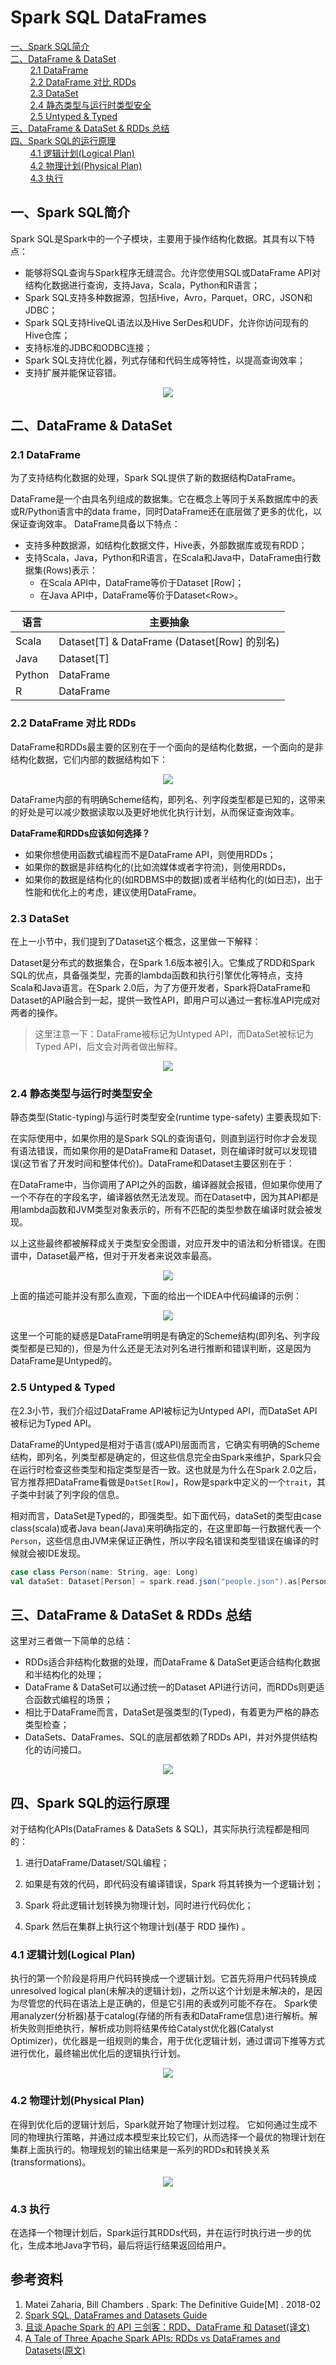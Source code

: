 # Spark SQL DataFrames

<nav>
<a href="#一Spark-SQL简介">一、Spark SQL简介</a><br/>
<a href="#二DataFrame--DataSet">二、DataFrame & DataSet </a><br/>
&nbsp;&nbsp;&nbsp;&nbsp;&nbsp;&nbsp;&nbsp;&nbsp;<a href="#21-DataFrame">2.1 DataFrame  </a><br/>
&nbsp;&nbsp;&nbsp;&nbsp;&nbsp;&nbsp;&nbsp;&nbsp;<a href="#22-DataFrame-对比-RDDs">2.2 DataFrame 对比 RDDs</a><br/>
&nbsp;&nbsp;&nbsp;&nbsp;&nbsp;&nbsp;&nbsp;&nbsp;<a href="#23-DataSet">2.3 DataSet</a><br/>
&nbsp;&nbsp;&nbsp;&nbsp;&nbsp;&nbsp;&nbsp;&nbsp;<a href="#24-静态类型与运行时类型安全">2.4 静态类型与运行时类型安全</a><br/>
&nbsp;&nbsp;&nbsp;&nbsp;&nbsp;&nbsp;&nbsp;&nbsp;<a href="#25-Untyped--Typed">2.5 Untyped & Typed </a><br/>
<a href="#三DataFrame--DataSet---RDDs-总结">三、DataFrame & DataSet  & RDDs 总结</a><br/>
<a href="#四Spark-SQL的运行原理">四、Spark SQL的运行原理</a><br/>
&nbsp;&nbsp;&nbsp;&nbsp;&nbsp;&nbsp;&nbsp;&nbsp;<a href="#41-逻辑计划Logical-Plan">4.1 逻辑计划(Logical Plan)</a><br/>
&nbsp;&nbsp;&nbsp;&nbsp;&nbsp;&nbsp;&nbsp;&nbsp;<a href="#42-物理计划Physical-Plan">4.2 物理计划(Physical Plan) </a><br/>
&nbsp;&nbsp;&nbsp;&nbsp;&nbsp;&nbsp;&nbsp;&nbsp;<a href="#43-执行">4.3 执行</a><br/>
</nav>

## 一、Spark SQL简介

Spark SQL是Spark中的一个子模块，主要用于操作结构化数据。其具有以下特点：

+  能够将SQL查询与Spark程序无缝混合。允许您使用SQL或DataFrame API对结构化数据进行查询，支持Java，Scala，Python和R语言；
+ Spark SQL支持多种数据源，包括Hive，Avro，Parquet，ORC，JSON和JDBC；
+ Spark SQL支持HiveQL语法以及Hive SerDes和UDF，允许你访问现有的Hive仓库；
+ 支持标准的JDBC和ODBC连接；
+ Spark SQL支持优化器，列式存储和代码生成等特性，以提高查询效率；
+ 支持扩展并能保证容错。

<div align="center"> <img src="https://github.com/heibaiying/BigData-Notes/blob/master/pictures/sql-hive-arch.png"/> </div>

## 二、DataFrame & DataSet 

### 2.1 DataFrame  

为了支持结构化数据的处理，Spark SQL提供了新的数据结构DataFrame。

DataFrame是一个由具名列组成的数据集。它在概念上等同于关系数据库中的表或R/Python语言中的data frame，同时DataFrame还在底层做了更多的优化，以保证查询效率。 DataFrame具备以下特点：

+ 支持多种数据源，如结构化数据文件，Hive表，外部数据库或现有RDD；
+ 支持Scala，Java，Python和R语言，在Scala和Java中，DataFrame由行数据集(Rows)表示：
  + 在Scala API中，DataFrame等价于Dataset [Row]；
  + 在Java API中，DataFrame等价于Dataset\<Row>。

| 语言   | 主要抽象                                     |
| ------ | -------------------------------------------- |
| Scala  | Dataset[T] & DataFrame (Dataset[Row] 的别名) |
| Java   | Dataset[T]                                   |
| Python | DataFrame                                    |
| R      | DataFrame                                    |

### 2.2 DataFrame 对比 RDDs

DataFrame和RDDs最主要的区别在于一个面向的是结构化数据，一个面向的是非结构化数据，它们内部的数据结构如下：

<div align="center"> <img src="https://github.com/heibaiying/BigData-Notes/blob/master/pictures/spark-dataFrame+RDDs.png"/> </div>

DataFrame内部的有明确Scheme结构，即列名、列字段类型都是已知的，这带来的好处是可以减少数据读取以及更好地优化执行计划，从而保证查询效率。

**DataFrame和RDDs应该如何选择？**

+ 如果你想使用函数式编程而不是DataFrame API，则使用RDDs；
+ 如果你的数据是非结构化的(比如流媒体或者字符流)，则使用RDDs，
+ 如果你的数据是结构化的(如RDBMS中的数据)或者半结构化的(如日志)，出于性能和优化上的考虑，建议使用DataFrame。

### 2.3 DataSet

在上一小节中，我们提到了Dataset这个概念，这里做一下解释：

Dataset是分布式的数据集合，在Spark 1.6版本被引入。它集成了RDD和Spark SQL的优点，具备强类型，完善的lambda函数和执行引擎优化等特点，支持Scala和Java语言。在Spark 2.0后，为了方便开发者，Spark将DataFrame和Dataset的API融合到一起，提供一致性API，即用户可以通过一套标准API完成对两者的操作。

> 这里注意一下：DataFrame被标记为Untyped API，而DataSet被标记为Typed API，后文会对两者做出解释。



<div align="center"> <img src="https://github.com/heibaiying/BigData-Notes/blob/master/pictures/spark-unifed.png"/> </div>

### 2.4 静态类型与运行时类型安全

静态类型(Static-typing)与运行时类型安全(runtime type-safety) 主要表现如下:

在实际使用中，如果你用的是Spark SQL的查询语句，则直到运行时你才会发现有语法错误，而如果你用的是DataFrame和 Dataset，则在编译时就可以发现错误(这节省了开发时间和整体代价)。DataFrame和Dataset主要区别在于：

在DataFrame中，当你调用了API之外的函数，编译器就会报错，但如果你使用了一个不存在的字段名字，编译器依然无法发现。而在Dataset中，因为其API都是用lambda函数和JVM类型对象表示的，所有不匹配的类型参数在编译时就会被发现。

以上这些最终都被解释成关于类型安全图谱，对应开发中的语法和分析错误。在图谱中，Dataset最严格，但对于开发者来说效率最高。

<div align="center"> <img src="https://github.com/heibaiying/BigData-Notes/blob/master/pictures/spark-运行安全.png"/> </div>

上面的描述可能并没有那么直观，下面的给出一个IDEA中代码编译的示例：

<div align="center"> <img src="https://github.com/heibaiying/BigData-Notes/blob/master/pictures/spark-运行时类型安全.png"/> </div>

这里一个可能的疑惑是DataFrame明明是有确定的Scheme结构(即列名、列字段类型都是已知的)，但是为什么还是无法对列名进行推断和错误判断，这是因为DataFrame是Untyped的。

### 2.5 Untyped & Typed 

在2.3小节，我们介绍过DataFrame API被标记为Untyped API，而DataSet API被标记为Typed API。

DataFrame的Untyped是相对于语言(或API)层面而言，它确实有明确的Scheme结构，即列名，列类型都是确定的，但这些信息完全由Spark来维护，Spark只会在运行时检查这些类型和指定类型是否一致。这也就是为什么在Spark 2.0之后，官方推荐把DataFrame看做是`DatSet[Row]`，Row是spark中定义的一个`trait`，其子类中封装了列字段的信息。

相对而言，DataSet是Typed的，即强类型。如下面代码，dataSet的类型由case class(scala)或者Java bean(Java)来明确指定的，在这里即每一行数据代表一个`Person`，这些信息由JVM来保证正确性，所以字段名错误和类型错误在编译的时候就会被IDE发现。

```scala
case class Person(name: String, age: Long)
val dataSet: Dataset[Person] = spark.read.json("people.json").as[Person]
```



## 三、DataFrame & DataSet  & RDDs 总结

这里对三者做一下简单的总结：

+ RDDs适合非结构化数据的处理，而DataFrame & DataSet更适合结构化数据和半结构化的处理；
+ DataFrame & DataSet可以通过统一的Dataset API进行访问，而RDDs则更适合函数式编程的场景；
+ 相比于DataFrame而言，DataSet是强类型的(Typed)，有着更为严格的静态类型检查；
+ DataSets、DataFrames、SQL的底层都依赖了RDDs API，并对外提供结构化的访问接口。

<div align="center"> <img src="https://github.com/heibaiying/BigData-Notes/blob/master/pictures/spark-structure-api.png"/> </div>



## 四、Spark SQL的运行原理

对于结构化APIs(DataFrames & DataSets  & SQL)，其实际执行流程都是相同的：

1.  进行DataFrame/Dataset/SQL编程；

2. 如果是有效的代码，即代码没有编译错误，Spark 将其转换为一个逻辑计划；
3. Spark 将此逻辑计划转换为物理计划，同时进行代码优化；
4. Spark 然后在集群上执行这个物理计划(基于 RDD 操作) 。

### 4.1 逻辑计划(Logical Plan)

执行的第一个阶段是将用户代码转换成一个逻辑计划。它首先将用户代码转换成unresolved logical plan(未解决的逻辑计划)，之所以这个计划是未解决的，是因为尽管您的代码在语法上是正确的，但是它引用的表或列可能不存在。 Spark使用analyzer(分析器)基于catalog(存储的所有表和DataFrame信息)进行解析。解析失败则拒绝执行，解析成功则将结果传给Catalyst优化器(Catalyst Optimizer)，优化器是一组规则的集合，用于优化逻辑计划，通过谓词下推等方式进行优化，最终输出优化后的逻辑执行计划。

<div align="center"> <img src="https://github.com/heibaiying/BigData-Notes/blob/master/pictures/spark-Logical-Planning.png"/> </div>



### 4.2 物理计划(Physical Plan) 

在得到优化后的逻辑计划后，Spark就开始了物理计划过程。 它如何通过生成不同的物理执行策略，并通过成本模型来比较它们，从而选择一个最优的物理计划在集群上面执行的。物理规划的输出结果是一系列的RDDs和转换关系(transformations)。

<div align="center"> <img src="https://github.com/heibaiying/BigData-Notes/blob/master/pictures/spark-Physical-Planning.png"/> </div>

### 4.3 执行

在选择一个物理计划后，Spark运行其RDDs代码，并在运行时执行进一步的优化，生成本地Java字节码，最后将运行结果返回给用户。 



## 参考资料

1.  Matei Zaharia, Bill Chambers . Spark: The Definitive Guide[M] . 2018-02 
2. [Spark SQL, DataFrames and Datasets Guide](https://spark.apache.org/docs/latest/sql-programming-guide.html)
3. [且谈 Apache Spark 的 API 三剑客：RDD、DataFrame 和 Dataset(译文)](https://www.infoq.cn/article/three-apache-spark-apis-rdds-dataframes-and-datasets)
4. [A Tale of Three Apache Spark APIs: RDDs vs DataFrames and Datasets(原文)](https://databricks.com/blog/2016/07/14/a-tale-of-three-apache-spark-apis-rdds-dataframes-and-datasets.html)
